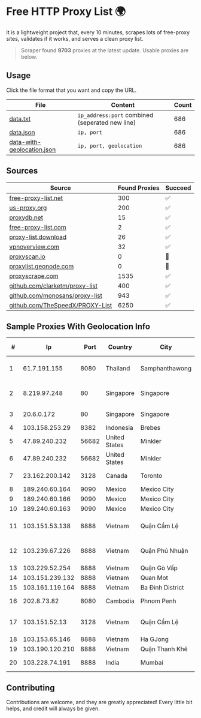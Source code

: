 
# Free HTTP Proxy List 🌍

It is a lightweight project that, every 10 minutes, scrapes lots of free-proxy sites, validates if it works, and serves a clean proxy list.


> Scraper found **9703** proxies at the latest update. Usable proxies are below.

## Usage

Click the file format that you want and copy the URL.


|File|Content|Count|
|----|-------|-----|
|[data.txt](https://raw.githubusercontent.com/themiralay/Proxy-List-World/master/data.txt)|`ip_address:port` combined (seperated new line)|686|
|[data.json](https://raw.githubusercontent.com/themiralay/Proxy-List-World/master/data.json)|`ip, port`|686|
|[data-with-geolocation.json](https://raw.githubusercontent.com/themiralay/Proxy-List-World/master/data-with-geolocation.json)|`ip, port, geolocation`|686|

## Sources

|Source|Found Proxies|Succeed|
|------|-------------|-------|
|[free-proxy-list.net](https://free-proxy-list.net)|300|✅|
|[us-proxy.org](https://www.us-proxy.org)|200|✅|
|[proxydb.net](http://proxydb.net)|15|✅|
|[free-proxy-list.com](https://free-proxy-list.com/?page=&port=&type%5B%5D=http&type%5B%5D=https&up_time=0&search=Search)|2|✅|
|[proxy-list.download](https://www.proxy-list.download/HTTP)|26|✅|
|[vpnoverview.com](https://vpnoverview.com/privacy/anonymous-browsing/free-proxy-servers)|32|✅|
|[proxyscan.io](https://www.proxyscan.io)|0|🚫|
|[proxylist.geonode.com](https://proxylist.geonode.com/api/proxy-list?limit=300&page=1&sort_by=lastChecked&sort_type=desc&protocols=http,https)|0|🚫|
|[proxyscrape.com](https://api.proxyscrape.com/v2/?request=displayproxies&protocol=http&timeout=10000&country=all&ssl=all&anonymity=all)|1535|✅|
|[github.com/clarketm/proxy-list](https://raw.githubusercontent.com/clarketm/proxy-list/master/proxy-list-raw.txt)|400|✅|
|[github.com/monosans/proxy-list](https://raw.githubusercontent.com/monosans/proxy-list/main/proxies/http.txt)|943|✅|
|[github.com/TheSpeedX/PROXY-List](https://raw.githubusercontent.com/TheSpeedX/PROXY-List/master/http.txt)|6250|✅|


## Sample Proxies With Geolocation Info

|#|Ip|Port|Country|City|Internet Service Provider|
|-|--|----|-------|----|-------------------------|
|1|61.7.191.155|8080|Thailand|Samphanthawong|CAT Telecom Public Company Limited|
|2|8.219.97.248|80|Singapore|Singapore|Alibaba (US) Technology Co., Ltd.|
|3|20.6.0.172|80|Singapore|Singapore|Microsoft Corporation|
|4|103.158.253.29|8382|Indonesia|Brebes|Rapid Network|
|5|47.89.240.232|56682|United States|Minkler|Alibaba.com LLC|
|6|47.89.240.232|56682|United States|Minkler|Alibaba.com LLC|
|7|23.162.200.142|3128|Canada|Toronto|GLOBALTELEHOST Corp.|
|8|189.240.60.164|9090|Mexico|Mexico City|Uninet S.A. de C.V.|
|9|189.240.60.166|9090|Mexico|Mexico City|Uninet S.A. de C.V.|
|10|189.240.60.163|9090|Mexico|Mexico City|Uninet S.A. de C.V.|
|11|103.151.53.138|8888|Vietnam|Quận Cẩm Lệ|Viet Digital Technology Liability Company|
|12|103.239.67.226|8888|Vietnam|Quận Phú Nhuận|Viet Digital Technology Liability Company|
|13|103.229.52.254|8888|Vietnam|Quận Gò Vấp|CLOVIET|
|14|103.151.239.132|8888|Vietnam|Quan Mot|VIETBRANDS|
|15|103.161.119.164|8888|Vietnam|Ba Đình District|THIENCO|
|16|202.8.73.82|8080|Cambodia|Phnom Penh|TURBOTECH CO., LTD.|
|17|103.151.52.13|3128|Vietnam|Quận Cẩm Lệ|Viet Digital Technology Liability Company|
|18|103.153.65.146|8888|Vietnam|Ha GJong|MAT-HN|
|19|103.190.120.210|8888|Vietnam|Quận Thanh Khê|KINGBOND|
|20|103.228.74.191|8888|India|Mumbai|Suvan Medi Care Unit Pvt Ltd|



## Contributing

Contributions are welcome, and they are greatly appreciated! Every
little bit helps, and credit will always be given.

